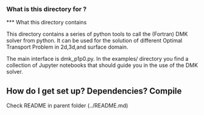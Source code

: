### What is this directory for ?

*** What this directory contains

This directory contains a series of python tools to call the (Fortran)
DMK solver from python. It can be used for the solution of different
Optimal Transport Problem in 2d,3d,and surface domain.

The main interface is dmk_p1p0.py.  In the
examples/ directory you find a collection of Jupyter notebooks that
should guide you in the use of the DMK solver.

## How do I get set up? Dependencies? Compile
Check README in parent folder (../README.md)





